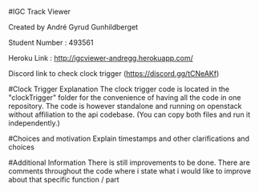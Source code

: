 #IGC Track Viewer

Created by André Gyrud Gunhildberget

Student Number : 493561

Heroku Link : http://igcviewer-andregg.herokuapp.com/

Discord link to check clock trigger (https://discord.gg/tCNeAKf)

#Clock Trigger Explanation
The clock trigger code is located in the "clockTrigger" folder for the convenience of having all the code in one repository. The code is however standalone and running on openstack without affiliation to the api codebase. (You can copy both files and run it independently.)

#Choices and motivation
Explain timestamps and other clarifications and choices

#Additional Information
There is still improvements to be done. There are comments throughout the code where i state what i would like to improve about that specific function / part


